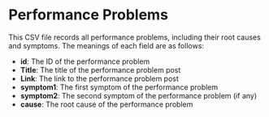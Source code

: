 # Performance Problems

This CSV file records all performance problems, including their root causes and symptoms. The meanings of each field are as follows:

- **id**: The ID of the performance problem  
- **Title**: The title of the performance problem post  
- **Link**: The link to the performance problem post  
- **symptom1**: The first symptom of the performance problem  
- **symptom2**: The second symptom of the performance problem (if any)  
- **cause**: The root cause of the performance problem  